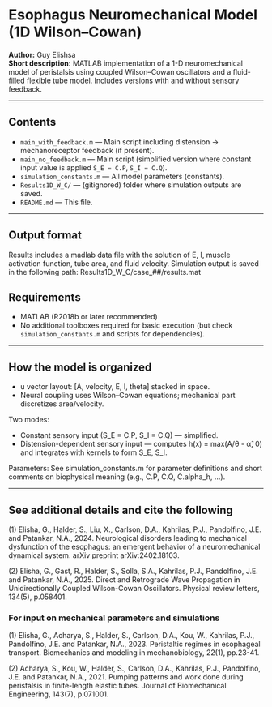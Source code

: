 # Esophagus Neuromechanical Model (1D Wilson–Cowan)

**Author:** Guy Elishsa  
**Short description:** MATLAB implementation of a 1-D neuromechanical model of peristalsis using coupled Wilson–Cowan oscillators and a fluid-filled flexible tube model. Includes versions with and without sensory feedback.

---

## Contents
- `main_with_feedback.m` — Main script including distension → mechanoreceptor feedback (if present).
- `main_no_feedback.m` — Main script (simplified version where constant input value is applied `S_E = C.P`, `S_I = C.Q`).
- `simulation_constants.m` — All model parameters (constants).
- `Results1D_W_C/` — (gitignored) folder where simulation outputs are saved. 
- `README.md` — This file.

---
## Output format
Results includes a madlab data file with the solution of E, I, muscle activation function, tube area, and fluid velocity.
Simulation output is saved in the following path: Results1D_W_C/case_##/results.mat

## Requirements
- MATLAB (R2018b or later recommended)  
- No additional toolboxes required for basic execution (but check `simulation_constants.m` and scripts for dependencies).

---
## How the model is organized

- u vector layout: [A, velocity, E, I, theta] stacked in space.
- Neural coupling uses Wilson–Cowan equations; mechanical part discretizes area/velocity.

Two modes:
- Constant sensory input (S_E = C.P, S_I = C.Q) — simplified.
- Distension-dependent sensory input — computes h(x) = max(A/θ - α̂, 0) and integrates with kernels to form S_E, S_I.

Parameters:
See simulation_constants.m for parameter definitions and short comments on biophysical meaning (e.g., C.P, C.Q, C.alpha_h, ...).

---

## See additional details and cite the following
(1) Elisha, G., Halder, S., Liu, X., Carlson, D.A., Kahrilas, P.J., Pandolfino, J.E. and Patankar, N.A., 2024. Neurological disorders leading to mechanical dysfunction of the esophagus: an emergent behavior of a neuromechanical dynamical system. arXiv preprint arXiv:2402.18103.

(2) Elisha, G., Gast, R., Halder, S., Solla, S.A., Kahrilas, P.J., Pandolfino, J.E. and Patankar, N.A., 2025. Direct and Retrograde Wave Propagation in Unidirectionally Coupled Wilson-Cowan Oscillators. Physical review letters, 134(5), p.058401.

### For input on mechanical parameters and simulations
(1) Elisha, G., Acharya, S., Halder, S., Carlson, D.A., Kou, W., Kahrilas, P.J., Pandolfino, J.E. and Patankar, N.A., 2023. Peristaltic regimes in esophageal transport. Biomechanics and modeling in mechanobiology, 22(1), pp.23-41.

(2) Acharya, S., Kou, W., Halder, S., Carlson, D.A., Kahrilas, P.J., Pandolfino, J.E. and Patankar, N.A., 2021. Pumping patterns and work done during peristalsis in finite-length elastic tubes. Journal of Biomechanical Engineering, 143(7), p.071001.